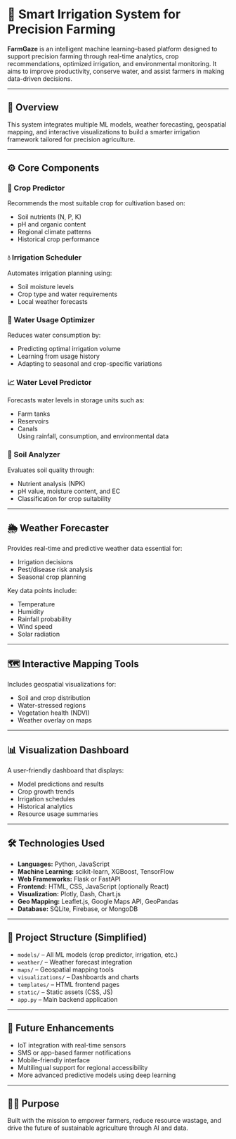 # 🌱 Smart Irrigation System for Precision Farming

**FarmGaze** is an intelligent machine learning–based platform designed to support precision farming through real-time analytics, crop recommendations, optimized irrigation, and environmental monitoring. It aims to improve productivity, conserve water, and assist farmers in making data-driven decisions.

---

## 📌 Overview

This system integrates multiple ML models, weather forecasting, geospatial mapping, and interactive visualizations to build a smarter irrigation framework tailored for precision agriculture.

---

## ⚙️ Core Components

### 🌾 Crop Predictor  
Recommends the most suitable crop for cultivation based on:
- Soil nutrients (N, P, K)
- pH and organic content
- Regional climate patterns
- Historical crop performance

### 💧 Irrigation Scheduler  
Automates irrigation planning using:
- Soil moisture levels
- Crop type and water requirements
- Local weather forecasts

### 🚰 Water Usage Optimizer  
Reduces water consumption by:
- Predicting optimal irrigation volume
- Learning from usage history
- Adapting to seasonal and crop-specific variations

### 📈 Water Level Predictor  
Forecasts water levels in storage units such as:
- Farm tanks
- Reservoirs
- Canals  
Using rainfall, consumption, and environmental data

### 🌿 Soil Analyzer  
Evaluates soil quality through:
- Nutrient analysis (NPK)
- pH value, moisture content, and EC
- Classification for crop suitability

---

## 🌦️ Weather Forecaster

Provides real-time and predictive weather data essential for:
- Irrigation decisions
- Pest/disease risk analysis
- Seasonal crop planning

Key data points include:
- Temperature
- Humidity
- Rainfall probability
- Wind speed
- Solar radiation

---

## 🗺️ Interactive Mapping Tools

Includes geospatial visualizations for:
- Soil and crop distribution
- Water-stressed regions
- Vegetation health (NDVI)
- Weather overlay on maps

---

## 📊 Visualization Dashboard

A user-friendly dashboard that displays:
- Model predictions and results
- Crop growth trends
- Irrigation schedules
- Historical analytics
- Resource usage summaries

---

## 🛠️ Technologies Used

- **Languages:** Python, JavaScript  
- **Machine Learning:** scikit-learn, XGBoost, TensorFlow  
- **Web Frameworks:** Flask or FastAPI  
- **Frontend:** HTML, CSS, JavaScript (optionally React)  
- **Visualization:** Plotly, Dash, Chart.js  
- **Geo Mapping:** Leaflet.js, Google Maps API, GeoPandas  
- **Database:** SQLite, Firebase, or MongoDB

---

## 📁 Project Structure (Simplified)

- `models/` – All ML models (crop predictor, irrigation, etc.)  
- `weather/` – Weather forecast integration  
- `maps/` – Geospatial mapping tools  
- `visualizations/` – Dashboards and charts  
- `templates/` – HTML frontend pages  
- `static/` – Static assets (CSS, JS)  
- `app.py` – Main backend application

---

## 🚀 Future Enhancements

- IoT integration with real-time sensors  
- SMS or app-based farmer notifications  
- Mobile-friendly interface  
- Multilingual support for regional accessibility  
- More advanced predictive models using deep learning

---


## 👨‍🌾 Purpose

Built with the mission to empower farmers, reduce resource wastage, and drive the future of sustainable agriculture through AI and data.
